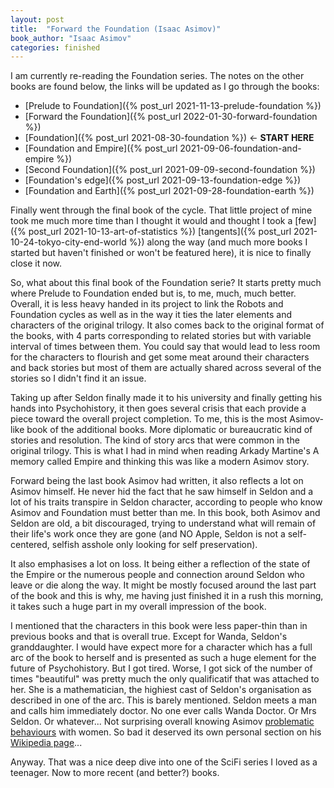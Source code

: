 ```yaml
---
layout: post
title:  "Forward the Foundation (Isaac Asimov)"
book_author: "Isaac Asimov"
categories: finished
---
```


I am currently re-reading the Foundation series. The notes on the other books are found below, the links will be updated as I go through the books:

- [Prelude to Foundation]({% post_url 2021-11-13-prelude-foundation %})
- [Forward the Foundation]({% post_url 2022-01-30-forward-foundation %})
- [Foundation]({% post_url 2021-08-30-foundation %}) ← **START HERE**
- [Foundation and Empire]({% post_url 2021-09-06-foundation-and-empire %})
- [Second Foundation]({% post_url 2021-09-09-second-foundation %})
- [Foundation's edge]({% post_url 2021-09-13-foundation-edge %})
- [Foundation and Earth]({% post_url 2021-09-28-foundation-earth %})

Finally went through the final book of the cycle. That little project of mine took me much more time than I thought it would and thought I took a [few]({% post_url 2021-10-13-art-of-statistics %}) [tangents]({% post_url 2021-10-24-tokyo-city-end-world %}) along the way (and much more books I started but haven't finished or won't be featured here), it is nice to finally close it now.

So, what about this final book of the Foundation serie? It starts pretty much where Prelude to Foundation ended but is, to me, much, much better. Overall, it is less heavy handed in its project to link the Robots and Foundation cycles as well as in the way it ties the later elements and characters of the original trilogy. It also comes back to the original format of the books, with 4 parts corresponding to related stories but with variable interval of times between them. You could say that would lead to less room for the characters to flourish and get some meat around their characters and back stories but most of them are actually shared across several of the stories so I didn't find it an issue.

Taking up after Seldon finally made it to his university and finally getting his hands into Psychohistory, it then goes several crisis that each provide a piece toward the overall project completion. To me, this is the most Asimov-like book of the additional books. More diplomatic or bureaucratic kind of stories and resolution. The kind of story arcs that were common in the original trilogy. This is what I had in mind when reading Arkady Martine's A memory called Empire and thinking this was like a modern Asimov story.

Forward being the last book Asimov had written, it also reflects a lot on Asimov himself. He never hid the fact that he saw himself in Seldon and a lot of his traits transpire in Seldon character, according to people who know Asimov and Foundation must better than me. In this book, both Asimov and Seldon are old, a bit discouraged, trying to understand what will remain of their life's work once they are gone (and NO Apple, Seldon is not a self-centered, selfish asshole only looking for self preservation).

It also emphasises a lot on loss. It being either a reflection of the state of the Empire or the numerous people and connection around Seldon who leave or die along the way. It might be mostly focused around the last part of the book and this is why, me having just finished it in a rush this morning, it takes such a huge part in my overall impression of the book.

I mentioned that the characters in this book were less paper-thin than in previous books and that is overall true. Except for Wanda, Seldon's granddaughter. I would have expect more for a character which has a full arc of the book to herself and is presented as such a huge element for the future of Psychohistory. But I got tired. Worse, I got sick of the number of times "beautiful" was pretty much the only qualificatif that was attached to her. She is a mathematician, the highiest cast of Seldon's organisation as described in one of the arc. This is barely mentioned. Seldon meets a man and calls him immediately doctor. No one ever calls Wanda Doctor. Or Mrs Seldon. Or whatever... Not surprising overall knowing Asimov [problematic behaviours](http://www.factfiend.com/isaac-asimov-kind-douchebag/) with women. So bad it deserved its own personal section on his [Wikipedia page](https://en.wikipedia.org/wiki/Isaac_Asimov#Romance_and_women)...

Anyway. That was a nice deep dive into one of the SciFi series I loved as a teenager. Now to more recent (and better?) books.